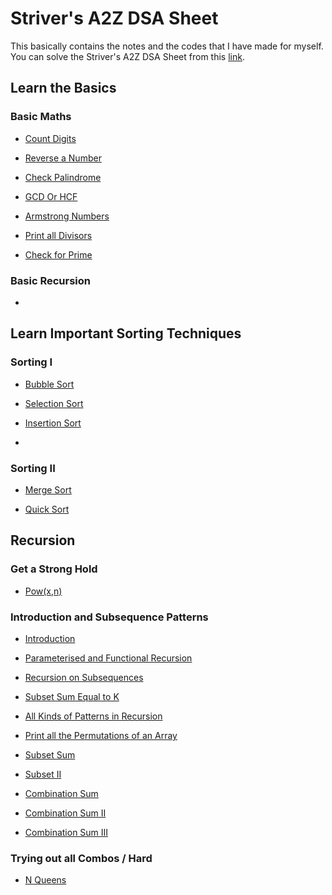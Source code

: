 # Striver's A2Z DSA Sheet 

This basically contains the notes and the codes that I have made for myself.
You can solve the Striver's A2Z DSA Sheet from this [link](https://takeuforward.org/strivers-a2z-dsa-course/strivers-a2z-dsa-course-sheet-2/).


## Learn the Basics

### Basic Maths

- [Count Digits](Basic_Maths/count_digits.cpp)

- [Reverse a Number](Basic_Maths/reverse_number.cpp)

- [Check Palindrome](Basic_Maths/check_palindrome.cpp)

- [GCD Or HCF](Basic_Maths/gcd_or_hcf.cpp)

- [Armstrong Numbers](Basic_Maths/armstrong_numbers.cpp)

- [Print all Divisors](Basic_Maths/print_all_divisors.cpp)

- [Check for Prime](Basic_Maths/check_for_prime.cpp)


### Basic Recursion

- []()

## Learn Important Sorting Techniques

### Sorting I
- [Bubble Sort](Learn%20Important%20Sorting%20Techniques/Sorting%20I/bubble_sort.cpp)

- [Selection Sort](Learn%20Important%20Sorting%20Techniques/Sorting%20I/selection_sort.cpp)

- [Insertion Sort](Learn%20Important%20Sorting%20Techniques/Sorting%20I/insertion_sort.cpp)
- 
### Sorting II
- [Merge Sort](Learn%20Important%20Sorting%20Techniques/Sorting%20II/merge_sort.cpp)

- [Quick Sort](Learn%20Important%20Sorting%20Techniques/Sorting%20II/quick_sort.cpp)




## Recursion

### Get a Strong Hold

- [Pow(x,n)](Recursion/Get%20a%20Strong%20Hold/pow(x%2Cn).cpp)

### Introduction and Subsequence Patterns

- [Introduction](Recursion/Introduction%20and%20Subsequence%20Patterns/intro.cpp)

- [Parameterised and Functional Recursion](Recursion/Introduction%20and%20Subsequence%20Patterns/parameterised_and_functional_recursion.cpp)

- [Recursion on Subsequences](Recursion/Introduction%20and%20Subsequence%20Patterns/recursion_on_subsequences.cpp)

- [Subset Sum Equal to K](Recursion/Introduction%20and%20Subsequence%20Patterns/return_subset_sum_equal_to_k.cpp)

- [All Kinds of Patterns in Recursion](Recursion/Introduction%20and%20Subsequence%20Patterns/printing_subsequences_whose_sum_is_K.cpp)

- [Print all the Permutations of an Array](Recursion/Introduction%20and%20Subsequence%20Patterns/print_all_permutation_of_an_array.cpp)

- [Subset Sum](Recursion/Introduction%20and%20Subsequence%20Patterns/subset_sum.cpp)

- [Subset II](Recursion/Introduction%20and%20Subsequence%20Patterns/unique_subsets.cpp)

- [Combination Sum ](Recursion/Introduction%20and%20Subsequence%20Patternscombination_sum.cpp)

- [Combination Sum II](Recursion/Introduction%20and%20Subsequence%20Patterns/combination_sum_II.cpp)

- [Combination Sum III](Recursion/Introduction%20and%20Subsequence%20Patterns/combination_sum_III.cpp)

### Trying out all Combos / Hard

- [N Queens](Recursion/Trying%20out%20all%20Combos%20%20Hard/n_queens.cpp)